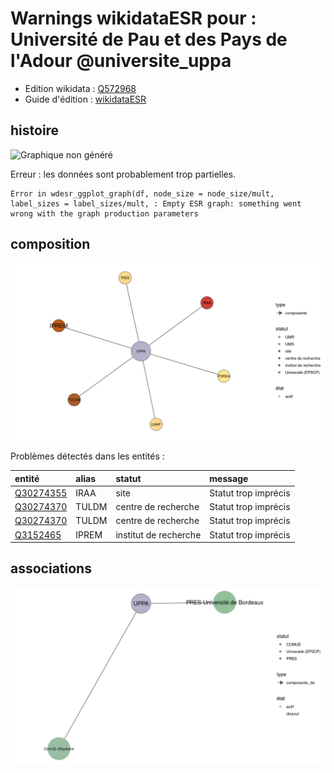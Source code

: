 Warnings wikidataESR pour : Université de Pau et des Pays de l'Adour @universite_uppa
================

- Edition wikidata : [Q572968](https://www.wikidata.org/wiki/Q572968)
- Guide d'édition : [wikidataESR](https://github.com/cpesr/wikidataESR/)



## histoire 

![Graphique non généré](https://github.com/cpesr/wikidataESR/blob/master/plots/etablissements/Q572968-histoire.png) 

Erreur : les données sont probablement trop partielles.
```
Error in wdesr_ggplot_graph(df, node_size = node_size/mult, label_sizes = label_sizes/mult, : Empty ESR graph: something went wrong with the graph production parameters

``` 



## composition 

![Graphique non généré](https://github.com/cpesr/wikidataESR/blob/master/plots/etablissements/Q572968-composition.png) 



Problèmes détectés dans les entités :

|entité                                               |alias |statut                |message              |
|:----------------------------------------------------|:-----|:---------------------|:--------------------|
|[Q30274355](https://www.wikidata.org/wiki/Q30274355) |IRAA  |site                  |Statut trop imprécis |
|[Q30274370](https://www.wikidata.org/wiki/Q30274370) |TULDM |centre de recherche   |Statut trop imprécis |
|[Q30274370](https://www.wikidata.org/wiki/Q30274370) |TULDM |centre de recherche   |Statut trop imprécis |
|[Q3152465](https://www.wikidata.org/wiki/Q3152465)   |IPREM |institut de recherche |Statut trop imprécis |


## associations 

![Graphique non généré](https://github.com/cpesr/wikidataESR/blob/master/plots/etablissements/Q572968-associations.png) 

